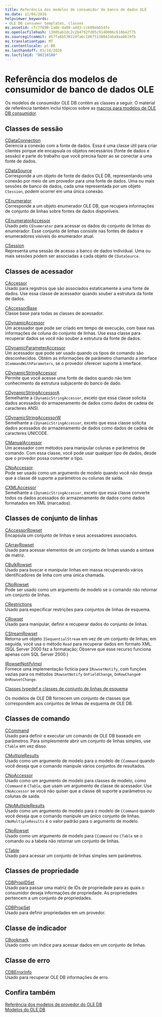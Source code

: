 ```yaml
---
title: Referência dos modelos de consumidor de banco de dados OLE
ms.date: 11/04/2016
helpviewer_keywords:
- OLE DB consumer templates, classes
ms.assetid: cfc7f698-1a0e-4a09-a4d3-ccb99e6654fe
ms.openlocfilehash: 13805ab1dc2c2b4792fd05c9140006c610b42f75
ms.sourcegitcommit: 857fa6b530224fa6c18675138043aba9aa0619fb
ms.translationtype: MT
ms.contentlocale: pt-BR
ms.lasthandoff: 03/24/2020
ms.locfileid: "80210100"
---
```

# <a name="ole-db-consumer-templates-reference"></a>Referência dos modelos de consumidor de banco de dados OLE

Os modelos de consumidor OLE DB contêm as classes a seguir. O material de referência também inclui tópicos sobre as [macros para modelos de OLE DB consumidor](../../data/oledb/macros-and-global-functions-for-ole-db-consumer-templates.md).

## <a name="session-classes"></a>Classes de sessão

[CDataConnection](../../data/oledb/cdataconnection-class.md)<br/>
Gerencia a conexão com a fonte de dados. Essa é uma classe útil para criar clientes porque ele encapsula os objetos necessários (fonte de dados e sessão) e parte do trabalho que você precisa fazer ao se conectar a uma fonte de dados.

[CDataSource](../../data/oledb/cdatasource-class.md)<br/>
Corresponde a um objeto de fonte de dados OLE DB, representando uma conexão por meio de um provedor para uma fonte de dados. Uma ou mais sessões de banco de dados, cada uma representada por um objeto `CSession`, podem ocorrer em uma única conexão.

[CEnumerator](../../data/oledb/cenumerator-class.md)<br/>
Corresponde a um objeto enumerador OLE DB, que recupera informações de conjunto de linhas sobre fontes de dados disponíveis.

[CEnumeratorAccessor](../../data/oledb/cenumeratoraccessor-class.md)<br/>
Usado pelo `CEnumerator` para acessar os dados do conjunto de linhas do enumerador. Esse conjunto de linhas consiste nas fontes de dados e enumeradores visíveis do enumerador atual.

[CSession](../../data/oledb/csession-class.md)<br/>
Representa uma sessão de acesso a banco de dados individual. Uma ou mais sessões podem ser associadas a cada objeto de `CDataSource`.

## <a name="accessor-classes"></a>Classes de acessador

[CAccessor](../../data/oledb/caccessor-class.md)<br/>
Usado para registros que são associados estaticamente a uma fonte de dados. Use essa classe de acessador quando souber a estrutura da fonte de dados.

[CAccessorBase](../../data/oledb/caccessorbase-class.md)<br/>
Classe base para todas as classes de acessador.

[CDynamicAccessor](../../data/oledb/cdynamicaccessor-class.md)<br/>
Um acessador que pode ser criado em tempo de execução, com base nas informações de coluna do conjunto de linhas. Use essa classe para recuperar dados se você não souber a estrutura da fonte de dados.

[CDynamicParameterAccessor](../../data/oledb/cdynamicparameteraccessor-class.md)<br/>
Um acessador que pode ser usado quando os tipos de comando são desconhecidos. Obtém as informações de parâmetro chamando a interface `ICommandWithParameters`, se o provedor oferecer suporte à interface.

[CDynamicStringAccessor](../../data/oledb/cdynamicstringaccessor-class.md)<br/>
Permite que você acesse uma fonte de dados quando não tem conhecimento da estrutura subjacente do banco de dado.

[CDynamicStringAccessorA](../../data/oledb/cdynamicstringaccessora-class.md)<br/>
Semelhante a `CDynamicStringAccessor`, exceto que essa classe solicita dados acessados do armazenamento de dados como dados de cadeia de caracteres ANSI.

[CDynamicStringAccessorW](../../data/oledb/cdynamicstringaccessorw-class.md)<br/>
Semelhante a `CDynamicStringAccessor`, exceto que essa classe solicita dados acessados do armazenamento de dados como dados de cadeia de caracteres UNICODE.

[CManualAccessor](../../data/oledb/cmanualaccessor-class.md)<br/>
Um acessador com métodos para manipular colunas e parâmetros de comando. Com essa classe, você pode usar qualquer tipo de dados, desde que o provedor possa converter o tipo.

[CNoAccessor](../../data/oledb/cnoaccessor-class.md)<br/>
Pode ser usado como um argumento de modelo quando você não deseja que a classe dê suporte a parâmetros ou colunas de saída.

[CXMLAccessor](../../data/oledb/cxmlaccessor-class.md)<br/>
Semelhante a `CDynamicStringAccessor`, exceto que essa classe converte todos os dados acessados do armazenamento de dados como dados formatados em XML (marcados).

## <a name="rowset-classes"></a>Classes de conjunto de linhas

[CAccessorRowset](../../data/oledb/caccessorrowset-class.md)<br/>
Encapsula um conjunto de linhas e seus acessadores associados.

[CArrayRowset](../../data/oledb/carrayrowset-class.md)<br/>
Usado para acessar elementos de um conjunto de linhas usando a sintaxe de matriz.

[CBulkRowset](../../data/oledb/cbulkrowset-class.md)<br/>
Usado para buscar e manipular linhas em massa recuperando vários identificadores de linha com uma única chamada.

[CNoRowset](../../data/oledb/cnorowset-class.md)<br/>
Pode ser usado como um argumento de modelo se o comando não retornar um conjunto de linhas.

[CRestrictions](../../data/oledb/crestrictions-class.md)<br/>
Usado para especificar restrições para conjuntos de linhas de esquema.

[CRowset](../../data/oledb/crowset-class.md)<br/>
Usado para manipular, definir e recuperar dados do conjunto de linhas.

[CStreamRowset](../../data/oledb/cstreamrowset-class.md)<br/>
Retorna um objeto `ISequentialStream` em vez de um conjunto de linhas; em seguida, você usa o método `Read` para recuperar dados em formato XML. (SQL Server 2000 faz a formatação; Observe que esse recurso funciona apenas com SQL Server 2000.)

[IRowsetNotifyImpl](../../data/oledb/irowsetnotifyimpl-class.md)<br/>
Fornece uma implementação fictícia para `IRowsetNotify`, com funções vazias para os métodos `IRowsetNotify` `OnFieldChange`, `OnRowChange`e `OnRowsetChange`.

[Classes typedef e classes de conjunto de linhas de esquema](../../data/oledb/schema-rowset-classes-and-typedef-classes.md)

Os modelos de OLE DB fornecem um conjunto de classes que correspondem aos conjuntos de linhas de esquema de OLE DB.

## <a name="command-classes"></a>Classes de comando

[CCommand](../../data/oledb/ccommand-class.md)<br/>
Usado para definir e executar um comando de OLE DB baseado em parâmetros. Para simplesmente abrir um conjunto de linhas simples, use `CTable` em vez disso.

[CMultipleResults](../../data/oledb/cmultipleresults-class.md)<br/>
Usado como um argumento de modelo para o modelo de `CCommand` quando você deseja que o comando manipule vários conjuntos de resultados.

[CNoAccessor](../../data/oledb/cnoaccessor-class.md)<br/>
Usado como um argumento de modelo para classes de modelo, como `CCommand` e `CTable`, que usam um argumento de classe de acessador. Use `CNoAccessor` se você não quiser que a classe dê suporte a parâmetros ou colunas de saída.

[CNoMultipleResults](../../data/oledb/cnomultipleresults-class.md)<br/>
Usado como um argumento de modelo para o modelo de `CCommand` quando você deseja que o comando manipule um único conjunto de linhas. `CNoMultipleResults` é o valor padrão para o argumento de modelo.

[CNoRowset](../../data/oledb/cnorowset-class.md)<br/>
Usado como um argumento de modelo para `CCommand` ou `CTable` se o comando ou a tabela não retornar um conjunto de linhas.

[CTable](../../data/oledb/ctable-class.md)<br/>
Usado para acessar um conjunto de linhas simples sem parâmetros.

## <a name="property-classes"></a>Classes de propriedade

[CDBPropIDSet](../../data/oledb/cdbpropidset-class.md)<br/>
Usado para passar uma matriz de IDs de propriedade para as quais o consumidor deseja informações de propriedade. As propriedades pertencem a um conjunto de propriedades.

[CDBPropSet](../../data/oledb/cdbpropset-class.md)<br/>
Usado para definir propriedades em um provedor.

## <a name="bookmark-class"></a>Classe de indicador

[CBookmark](../../data/oledb/cbookmark-class.md)<br/>
Usado como um índice para acessar dados em um conjunto de linhas.

## <a name="error-class"></a>Classe de erro

[CDBErrorInfo](../../data/oledb/cdberrorinfo-class.md)<br/>
Usado para recuperar OLE DB informações de erro.

## <a name="see-also"></a>Confira também

[Referência dos modelos de provedor do OLE DB](../../data/oledb/ole-db-provider-templates-reference.md)<br/>
[Modelos do OLE DB](../../data/oledb/ole-db-templates.md)
